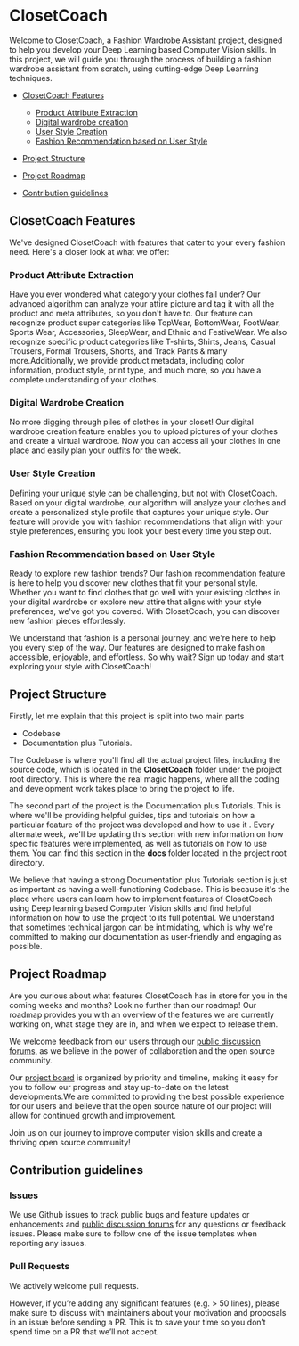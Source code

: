 # ClosetCoach
Welcome to ClosetCoach, a Fashion Wardrobe Assistant project, designed to help you develop your Deep Learning based Computer Vision skills. In this project, we will guide you through the process of building a fashion wardrobe assistant from scratch, using cutting-edge Deep Learning techniques.


- [ClosetCoach Features](#closetcoach-features)
    - [Product Attribute Extraction](#product-attribute-extraction)
    - [Digital wardrobe creation](#digital-wardrobe-creation)
    - [User Style Creation](#user-style-creation)
    - [Fashion Recommendation based on User Style](#fashion-recommendation-based-on-user-style)

- [Project Structure](#project-structure)

- [Project Roadmap](#project-roadmap)

- [Contribution guidelines](#contribution-guidelines)




## ClosetCoach Features
We've designed ClosetCoach with features that cater to your every fashion need. Here's a closer look at what we offer:

### Product Attribute Extraction
Have you ever wondered what category your clothes fall under? Our advanced algorithm can analyze your attire picture and tag it with all the product and meta attributes, so you don't have to. Our feature can recognize product super categories like TopWear, BottomWear, FootWear, Sports Wear, Accessories, SleepWear, and Ethnic and FestiveWear. We also recognize specific product categories like T-shirts, Shirts, Jeans, Casual Trousers, Formal Trousers, Shorts, and Track Pants & many more.Additionally, we provide product metadata, including color information, product style, print type, and much more, so you have a complete understanding of your clothes.

### Digital Wardrobe Creation
No more digging through piles of clothes in your closet! Our digital wardrobe creation feature enables you to upload pictures of your clothes and create a virtual wardrobe. Now you can access all your clothes in one place and easily plan your outfits for the week.

### User Style Creation 
Defining your unique style can be challenging, but not with ClosetCoach. Based on your digital wardrobe, our algorithm will analyze your clothes and create a personalized style profile that captures your unique style. Our feature will provide you with fashion recommendations that align with your style preferences, ensuring you look your best every time you step out.

### Fashion Recommendation based on User Style 
Ready to explore new fashion trends? Our fashion recommendation feature is here to help you discover new clothes that fit your personal style. Whether you want to find clothes that go well with your existing clothes in your digital wardrobe or explore new attire that aligns with your style preferences, we've got you covered. With ClosetCoach, you can discover new fashion pieces effortlessly.

We understand that fashion is a personal journey, and we're here to help you every step of the way. Our features are designed to make fashion accessible, enjoyable, and effortless. So why wait? Sign up today and start exploring your style with ClosetCoach!

## Project Structure
Firstly, let me explain that this project is split into two main parts 
- Codebase 
- Documentation plus Tutorials.

The Codebase is where you'll find all the actual project files, including the source code, which is located in the **ClosetCoach** folder under the project root directory. This is where the real magic happens, where all the coding and development work takes place to bring the project to life.

The second part of the project is the Documentation plus Tutorials. This is where we'll be providing helpful guides, tips and tutorials on how a particular feature of the project was developed and how to use it . Every alternate week, we'll be updating this section with new information on how specific features were implemented, as well as tutorials on how to use them. You can find this section in the **docs** folder located in the project root directory.

We believe that having a strong Documentation plus Tutorials section is just as important as having a well-functioning Codebase. This is because it's the place where users can learn how to implement features of ClosetCoach using Deep learning based Computer Vision skills and find helpful information on how to use the project to its full potential. We understand that sometimes technical jargon can be intimidating, which is why we're committed to making our documentation as user-friendly and engaging as possible.


## Project Roadmap
Are you curious about what features ClosetCoach has in store for you in the coming weeks and months? Look no further than our roadmap! Our roadmap provides you with an overview of the features we are currently working on, what stage they are in, and when we expect to release them.

We welcome feedback from our users through our [public discussion forums](https://github.com/satishjasthi/ClosetCoach/discussions), as we believe in the power of collaboration and the open source community.

Our [project board](https://github.com/users/satishjasthi/projects/2) is organized by priority and timeline, making it easy for you to follow our progress and stay up-to-date on the latest developments.We are committed to providing the best possible experience for our users and believe that the open source nature of our project will allow for continued growth and improvement.

Join us on our journey to improve computer vision skills and create a thriving open source community!


## Contribution guidelines

### Issues

We use Github issues to track public bugs and feature updates or enhancements and [public discussion forums](https://github.com/satishjasthi/ClosetCoach/discussions) for any   questions or feedback issues. Please make sure to follow one of the issue templates when reporting any issues.


### Pull Requests

We actively welcome pull requests.

However, if you’re adding any significant features (e.g. > 50 lines), please make sure to discuss with maintainers about your motivation and proposals in an issue before sending a PR. This is to save your time so you don’t spend time on a PR that we’ll not accept.

